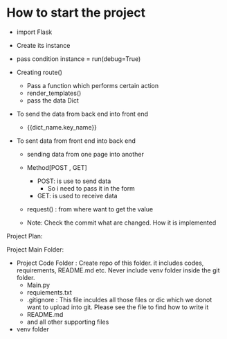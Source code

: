 # How to start the project

- import Flask
- Create its instance
- pass condition instance = run(debug=True)
- Creating route()
  - Pass a function which performs certain action
  - render_templates()
  - pass the data Dict


- To send the data from back end into front end
  - {{dict_name.key_name}}


- To sent data from front end into back end
  - sending data from one page into another
  
  - Method[POST , GET]
    - POST: is use to send data
      - So i need to pass it in the form
    - GET: is used to receive data
  - request() : from where want to get the value

  - Note: Check the commit what are changed. How it is implemented











Project Plan:

Project Main Folder:

- Project Code Folder : Create repo of this folder. it includes codes, requirements, README.md etc. Never include venv folder inside the git folder.
  - Main.py
  - requiements.txt
  - .gitignore : This file inculdes all those files or dic which we donot want to upload into git. Please see the file to find how to write it
  - README.md
  - and all other supporting files
- venv folder